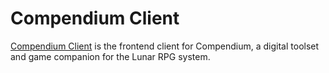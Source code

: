 # Compendium Client

[Compendium Client](https://compendium-356c.onrender.com) is the frontend client for Compendium, a digital toolset and game companion for the Lunar RPG system.
